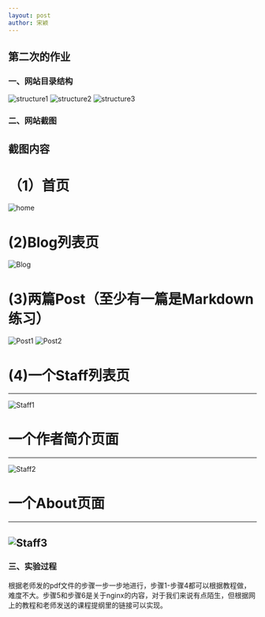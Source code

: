 ```yaml
---
layout: post
author: 宋颖
---
```

第二次的作业
-------

### 一、网站目录结构
![structure1](/assets/image/ex2_1.1.jpg)
![structure2](/assets/image/ex2.1.2.jpg)
![structure3](/assets/image/ex2.1.3.jpg)

### 二、网站截图
## 截图内容
# （1）首页
![home](/assets/image/home_image.jpg)
# (2)Blog列表页
![Blog](/assets/image/ex2_2.jpg)
# (3)两篇Post（至少有一篇是Markdown练习）
![Post1](/assets/image/ex2_3.1.jpg)
![Post2](/assets/image/ex2_3.2.jpg)
# (4)一个Staff列表页
-------
![Staff1](/assets/image/ex2_4.1.jpg)
# 一个作者简介页面
--------
![Staff2](/assets/image/ex2_4.2.jpg)
# 一个About页面
-------
![Staff3](/assets/image/ex2_4.3.jpg)
-------

### 三、实验过程
根据老师发的pdf文件的步骤一步一步地进行，步骤1-步骤4都可以根据教程做，难度不大。步骤5和步骤6是关于nginx的内容，对于我们来说有点陌生，但根据网上的教程和老师发送的课程提纲里的链接可以实现。